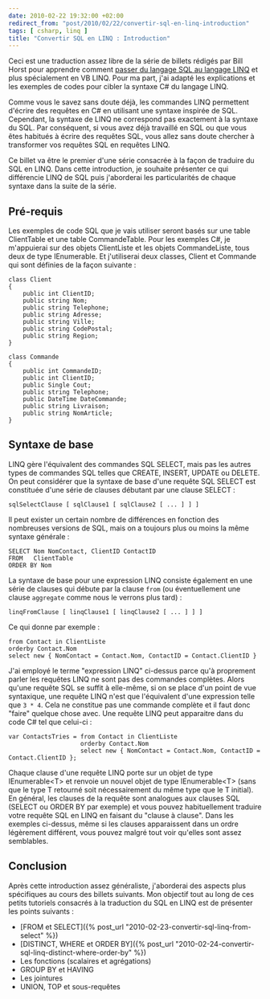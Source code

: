 ```yaml
---
date: 2010-02-22 19:32:00 +02:00
redirect_from: "post/2010/02/22/convertir-sql-en-linq-introduction"
tags: [ csharp, linq ]
title: "Convertir SQL en LINQ : Introduction"
---
```


<div class="encart">

Ceci est une traduction assez libre de la série de billets rédigés par Bill Horst pour apprendre comment [passer du langage SQL au langage LINQ](https://devblogs.microsoft.com/vbteam/category/series/converting-sql-to-linq/) et plus spécialement en VB LINQ. Pour ma part, j'ai adapté les explications et les exemples de codes pour cibler la syntaxe C# du langage LINQ.

</div>

Comme vous le savez sans doute déjà, les commandes LINQ permettent d'écrire
des requêtes en C# en utilisant une syntaxe inspirée de SQL. Cependant, la
syntaxe de LINQ ne correspond pas exactement à la syntaxe du SQL. Par
conséquent, si vous avez déjà travaillé en SQL ou que vous êtes habitués à
écrire des requêtes SQL, vous allez sans doute chercher à transformer vos
requêtes SQL en requêtes LINQ.

Ce billet va être le premier d'une série consacrée à la façon de traduire du
SQL en LINQ. Dans cette introduction, je souhaite présenter ce qui différencie
LINQ de SQL puis j'aborderai les particularités de chaque syntaxe dans la suite
de la série.

## Pré-requis

Les exemples de code SQL que je vais utiliser seront basés sur une table
ClientTable et une table CommandeTable. Pour les exemples C#, je m'appuierai
sur des objets ClientListe et les objets CommandeListe, tous deux de type
IEnumerable. Et j'utiliserai deux classes, Client et Commande qui sont définies
de la façon suivante :

```
class Client
{
    public int ClientID;
    public string Nom;
    public string Telephone;
    public string Adresse;
    public string Ville;
    public string CodePostal;
    public string Region;
}

class Commande
{
    public int CommandeID;
    public int ClientID;
    public Single Cout;
    public string Telephone;
    public DateTime DateCommande;
    public string Livraison;
    public string NomArticle;
}
```

## Syntaxe de base

LINQ gère l'équivalent des commandes SQL SELECT, mais pas les autres types
de commandes SQL telles que CREATE, INSERT, UPDATE ou DELETE. On peut
considérer que la syntaxe de base d'une requête SQL SELECT est constituée d'une
série de clauses débutant par une clause SELECT :

```
sqlSelectClause [ sqlClause1 [ sqlClause2 [ ... ] ] ]
```

Il peut exister un certain nombre de différences en fonction des nombreuses
versions de SQL, mais on a toujours plus ou moins la même syntaxe
générale :

```
SELECT Nom NomContact, ClientID ContactID
FROM   ClientTable
ORDER BY Nom
```

La syntaxe de base pour une expression LINQ consiste également en une série
de clauses qui débute par la clause `from` (ou
éventuellement une clause `aggregate` comme nous le verrons plus
tard) :

```
linqFromClause [ linqClause1 [ linqClause2 [ ... ] ] ]
```

Ce qui donne par exemple :

```
from Contact in ClientListe
orderby Contact.Nom
select new { NomContact = Contact.Nom, ContactID = Contact.ClientID }
```

J'ai employé le terme "expression LINQ" ci-dessus parce qu'à
proprement parler les requêtes LINQ ne sont pas des commandes complètes. Alors
qu'une requête SQL se suffit à elle-même, si on se place d'un point de vue
syntaxique, une requête LINQ n'est que l'équivalent d'une expression telle que
`3 * 4`. Cela ne constitue pas une commande complète et il faut donc
"faire" quelque chose avec. Une requête LINQ peut apparaitre dans
du code C# tel que celui-ci :

```
var ContactsTries = from Contact in ClientListe
                    orderby Contact.Nom
                    select new { NomContact = Contact.Nom, ContactID = Contact.ClientID };
```

Chaque clause d'une requête LINQ porte sur un objet de type
IEnumerable&lt;T&gt; et renvoie un nouvel objet de type IEnumerable&lt;T&gt;
(sans que le type T retourné soit nécessairement du même type que le T
initial). En général, les clauses de la requête sont analogues aux clauses SQL
(SELECT ou ORDER BY par exemple) et vous pouvez habituellement traduire votre
requête SQL en LINQ en faisant du "clause à clause". Dans les exemples
ci-dessus, même si les clauses apparaissent dans un ordre légèrement différent,
vous pouvez malgré tout voir qu'elles sont assez semblables.

## Conclusion

Après cette introduction assez généraliste, j'aborderai des aspects plus
spécifiques au cours des billets suivants. Mon objectif tout au long de ces
petits tutoriels consacrés à la traduction du SQL en LINQ est de présenter les
points suivants :

* [FROM et SELECT]({% post_url "2010-02-23-convertir-sql-linq-from-select" %})
* [DISTINCT, WHERE et ORDER BY]({% post_url "2010-02-24-convertir-sql-linq-distinct-where-order-by" %})
* Les fonctions (scalaires et agrégations)
* GROUP BY et HAVING
* Les jointures
* UNION, TOP et sous-requêtes
